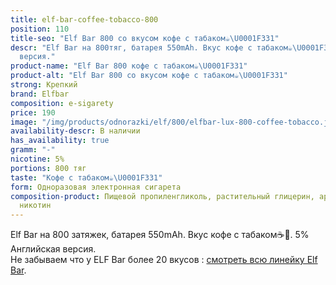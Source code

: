 ```yaml
---
title: elf-bar-coffee-tobacco-800
position: 110
title-seo: "Elf Bar 800 со вкусом кофе с табаком☕️\U0001F331"
descr: "Elf Bar на 800тяг, батарея 550mAh. Вкус кофе с табаком☕️\U0001F331. 5% Английская
  версия."
product-name: "Elf Bar 800 кофе с табаком☕️\U0001F331"
product-alt: "Elf Bar 800 со вкусом кофе с табаком☕️\U0001F331"
strong: Крепкий
brand: Elfbar
composition: e-sigarety
price: 190
image: "/img/products/odnorazki/elf/800/elfbar-lux-800-coffee-tobacco.jpg"
availability-descr: В наличии
has_availability: true
gramm: "-"
nicotine: 5%
portions: 800 тяг
taste: "Кофе с табаком☕️\U0001F331"
form: Одноразовая электронная сигарета
composition-product: Пищевой пропиленгликоль, растительный глицерин, ароматизатор,
  никотин
---
```


Elf Bar на 800 затяжек, батарея 550mAh. Вкус кофе с табаком☕️🌱. 5% Английская версия.<br>
Не забываем что у ELF Bar более 20 вкусов : [смотреть всю линейку Elf Bar](/elfbar).